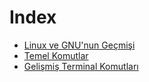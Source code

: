 # Index

* [Linux ve GNU'nun Geçmişi](tarih/linux_ve_gnunun_gecmisi.md)
* [Temel Komutlar](temel_komutlar/temel.md)
* [Gelişmiş Terminal Komutları](gelismis_terminal/gelismis_terminal_komutlari.md)